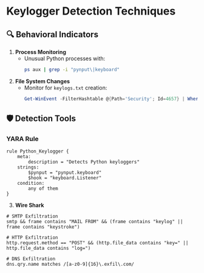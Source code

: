 # Keylogger Detection Techniques

## 🔍 Behavioral Indicators
1. **Process Monitoring**
   - Unusual Python processes with:
     ```bash
     ps aux | grep -i "pynput\|keyboard"
     ```
2. **File System Changes**
   - Monitor for `keylogs.txt` creation:
     ```powershell
     Get-WinEvent -FilterHashtable @{Path='Security'; Id=4657} | Where-Object {$_.Message -like "*keylogs.txt*"}
     ```

## 🛡️ Detection Tools
### YARA Rule
```yara
rule Python_Keylogger {
    meta:
        description = "Detects Python keyloggers"
    strings:
        $pynput = "pynput.keyboard"
        $hook = "keyboard.Listener"
    condition:
        any of them
}
```
3. **Wire Shark**
```
# SMTP Exfiltration
smtp && frame contains "MAIL FROM" && (frame contains "keylog" || frame contains "keystroke")

# HTTP Exfiltration
http.request.method == "POST" && (http.file_data contains "key=" || http.file_data contains "log=")

# DNS Exfiltration
dns.qry.name matches /[a-z0-9]{16}\.exfil\.com/
```
